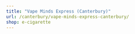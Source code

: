 ```yaml
---
title: "Vape Minds Express (Canterbury)"
url: /canterbury/vape-minds-express-canterbury/
shop: e-cigarette
---
```

